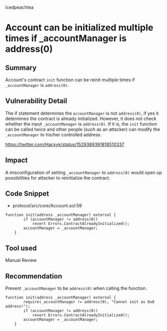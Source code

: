 icedpeachtea
# Account can be initialized multiple times if _accountManager is address(0)

## Summary
Account's contract `init` function can be reinit multiple times if `_accountManager` is `address(0)`.

## Vulnerability Detail
The if statement determines the `accountManager` is not `address(0)`, if yes it determines the contract is already initialized. However, it does not check whether the input `_accountManager` is `address(0)`. If it is, the `init` function can be called twice and other people (such as an attacker) can modify the `_accountManager` to his/her controlled address. 

https://twitter.com/Hacxyk/status/1529389391818510337

## Impact
A misconfiguration of setting `_accountManager` to `address(0)` would open up possibilities for attacker to reinitialize the contract. 

## Code Snippet
- protocol/src/core/Account.sol:59

```solidity
function init(address _accountManager) external {
        if (accountManager != address(0)) 
            revert Errors.ContractAlreadyInitialized();
        accountManager = _accountManager;
    }
```

## Tool used

Manual Review

## Recommendation
Prevent `_accountManager` to be `address(0)` when calling the function.

```solidity
function init(address _accountManager) external {
        require(_accountManager != address(0), "Cannot init as 0x0 address!");
        if (accountManager != address(0)) 
            revert Errors.ContractAlreadyInitialized();
        accountManager = _accountManager;
    }
```